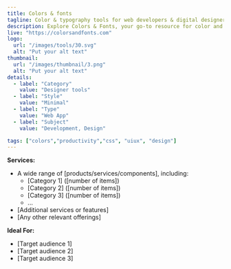 ```yaml
---
title: Colors & fonts
tagline: Color & typography tools for web developers & digital designers
description: Explore Colors & Fonts, your go-to resource for color and typography tools designed for web developers and digital designers.
live: "https://colorsandfonts.com"
logo:
  url: "/images/tools/30.svg"
  alt: "Put your alt text"
thumbnail:
  url: "/images/thumbnail/3.png"
  alt: "Put your alt text"
details:
  - label: "Category"
    value: "Designer tools"
  - label: "Style"
    value: "Minimal"
  - label: "Type"
    value: "Web App"
  - label: "Subject"
    value: "Development, Design"

tags: ["colors","productivity","css", "uiux", "design"]
---
```


    

**Services:**
- A wide range of [products/services/components], including:
  - [Category 1] ([number of items])
  - [Category 2] ([number of items])
  - [Category 3] ([number of items])
  - ...
- [Additional services or features]
- [Any other relevant offerings]

**Ideal For:**
- [Target audience 1]
- [Target audience 2]
- [Target audience 3]